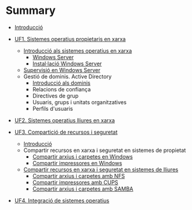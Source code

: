 # Summary

* [Introducció](README.md)

* [UF1. Sistemes operatius propietaris en xarxa]()
  
  * [Introducció als sistemes operatius en xarxa](UF1/uf1-introduccio.md)
    * [Windows Server](UF1/uf1-windowsserver.md)
    * [Instal·lació Windows Server](UF1/uf1-instalacio-windowsserver.md)
  * [Supervisió en Windows Server](UF1/uf1-supervisio.md)
  * Gestió de dominis. Active Directory
    * [Introducció als dominis](UF1/uf1-introduccio-dominis.md)
    * Relacions de confiança
    * Directives de grup
    * Usuaris, grups i unitats organitzatives
    * Perfils d'usuaris

* [UF2. Sistemes operatius lliures en xarxa]()


* [UF3. Compartició de recursos i seguretat]()

  * [Introducció](UF3/uf3-introduccio.md)
  * Compartir recursos en xarxa i seguretat en sistemes de propietat
    * [Compartir arxius i carpetes en Windows](UF3/uf3-compartir-arxius-windows.md)
    * [Compartir impressores en Windows](UF3/uf3-compartir-impressores-windows.md)
  * [Compartir recursos en xarxa i seguretat en sistemes de lliures](UF3/compartir-recursos-linux.md)
    * [Compartir arxius i carpetes amb NFS](UF3/uf3-compartir-arxius-nfs.md)
    * [Compartir impressores amb CUPS](UF3/uf3-compartir-impressores-cups.md)
    * [Compartir arxius i carpetes amb SAMBA](UF3/uf3-compartir-arxius-samba.md)

* [UF4. Integració de sistemes operatius]()

